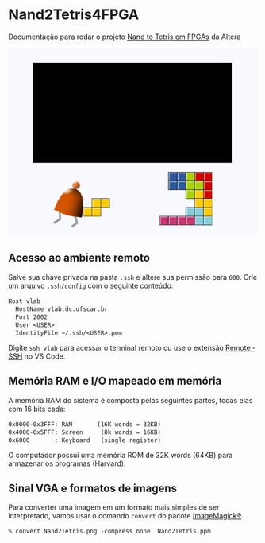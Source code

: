 # Nand2Tetris4FPGA

Documentação para rodar o projeto [Nand to Tetris em FPGAs](hack_fpga) da Altera

 ![Nand 2 Tetris 4 FPGAs](assets/img/Nand2Tetris4FPGA.png)

## Acesso ao ambiente remoto

Salve sua chave privada na pasta `.ssh` e altere sua permissão para `600`. Crie um arquivo `.ssh/config` com o seguinte conteúdo:
```
Host vlab
  HostName vlab.dc.ufscar.br
  Port 2002
  User <USER>
  IdentityFile ~/.ssh/<USER>.pem
```
Digite `ssh vlab` para acessar o terminal remoto ou use o extensão [Remote - SSH](https://marketplace.visualstudio.com/items?itemName=ms-vscode-remote.remote-ssh) no VS Code.

## Memória RAM e I/O mapeado em memória

A memória RAM do sistema é composta pelas seguintes partes, todas elas com 16 bits cada:

    0x0000-0x3FFF: RAM       (16K words = 32KB)
    0x4000-0x5FFF: Screen     (8k words = 16KB)
    0x6000       : Keyboard   (single register)

O computador possui uma memória ROM de 32K words (64KB) para armazenar os programas (Harvard).

## Sinal VGA e formatos de imagens

Para converter uma imagem em um formato mais simples de ser interpretado, vamos usar o comando `convert` do pacote [ImageMagick®](https://imagemagick.org/index.php). 

    % convert Nand2Tetris.png -compress none  Nand2Tetris.ppm